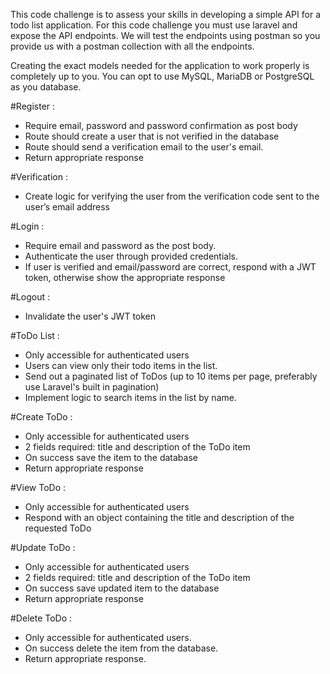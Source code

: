 This code challenge is to assess your skills in developing a simple API for a todo list application. For this code challenge you must use laravel and expose the API endpoints. We will test the endpoints using postman so you provide us with a postman collection with all the endpoints.


Creating the exact models needed for the application to work properly is completely up to you. You can opt to use MySQL, MariaDB or PostgreSQL as you database.

#Register :
- Require email, password and password confirmation as post body
- Route should create a user that is not verified in the database
- Route should send a verification email to the user's email.
- Return appropriate response

#Verification :
- Create logic for verifying the user from the verification code sent to the user’s email address

#Login :
- Require email and password as the post body.
- Authenticate the user through provided credentials.
- If user is verified and email/password are correct, respond with a JWT token, otherwise show the appropriate response

#Logout :
- Invalidate the user's JWT token

#ToDo List :
- Only accessible for authenticated users
- Users can view only their todo items in the list.
- Send out a paginated list of ToDos (up to 10 items per page, preferably use Laravel's built in pagination)
- Implement logic to search items in the list by name.

#Create ToDo :
- Only accessible for authenticated users
- 2 fields required: title and description of the ToDo item
- On success save the item to the database
- Return appropriate response

#View ToDo :
- Only accessible for authenticated users
- Respond with an object containing the title and description of the requested ToDo

#Update ToDo :
- Only accessible for authenticated users
- 2 fields required: title and description of the ToDo item
- On success save updated item to the database
- Return appropriate response

#Delete ToDo :
- Only accessible for authenticated users.
- On success delete the item from the database.
- Return appropriate response.
